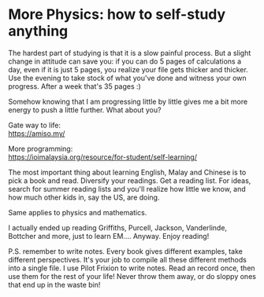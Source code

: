 # More Physics: how to self-study anything

The hardest part of studying is that it is a slow painful process. But a slight change in attitude can save you: if you can do 5 pages of calculations a day, even if it is just 5 pages, you realize your file gets thicker and thicker. Use the evening to take stock of what you've done and witness your own progress. After a week that's 35 pages :)

Somehow knowing that I am progressing little by little gives me a bit more energy to push a little further. What about you?

Gate way to life:  
https://amiso.my/

More programming:  
https://ioimalaysia.org/resource/for-student/self-learning/



The most important thing about learning English, Malay and Chinese is to pick a book and read. Diversify your readings. Get a reading list. For ideas, search for summer reading lists and you'll realize how little we know, and how much other kids in, say the US, are doing.

Same applies to physics and mathematics.

I actually ended up reading Griffiths, Purcell, Jackson, Vanderlinde, Bottcher and more, just to learn EM.... Anyway. Enjoy reading!

P.S. remember to write notes. Every book gives different examples, take different perspectives. It's your job to compile all these different methods into a single file. I use Pilot Frixion to write notes. Read an record once, then use them for the rest of your life! Never throw them away, or do sloppy ones that end up in the waste bin!
